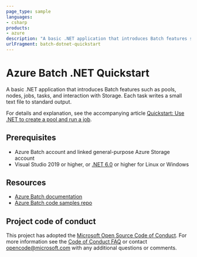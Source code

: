 ```yaml
---
page_type: sample
languages:
- csharp
products:
- azure
description: "A basic .NET application that introduces Batch features such as pools, nodes, jobs, tasks, and interaction with Storage. Each task writes a small text file to standard output."
urlFragment: batch-dotnet-quickstart
---
```


# Azure Batch .NET Quickstart

A basic .NET application that introduces Batch features such as pools, nodes, jobs, tasks, and interaction with Storage. Each task writes a small text file to standard output.

For details and explanation, see the accompanying article [Quickstart: Use .NET to create a pool and run a job](https://docs.microsoft.com/azure/batch/quick-run-dotnet).

## Prerequisites

- Azure Batch account and linked general-purpose Azure Storage account
- Visual Studio 2019 or higher, or [.NET 6.0](https://www.microsoft.com/net/download/dotnet) or higher for Linux or Windows

## Resources

- [Azure Batch documentation](https://docs.microsoft.com/azure/batch/)
- [Azure Batch code samples repo](https://github.com/Azure-Samples/azure-batch-samples)

## Project code of conduct

This project has adopted the [Microsoft Open Source Code of Conduct](https://opensource.microsoft.com/codeofconduct/). For more information see the [Code of Conduct FAQ](https://opensource.microsoft.com/codeofconduct/faq/) or contact [opencode@microsoft.com](mailto:opencode@microsoft.com) with any additional questions or comments.
